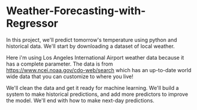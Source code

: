 # Weather-Forecasting-with-Regressor

In this project, we'll predict tomorrow's temperature using python and historical data. We'll start by downloading a dataset of local weather.

Here i'm using Los Angeles International Airport weather data because it has a complete parameter.
The data is from https://www.ncei.noaa.gov/cdo-web/search which has an up-to-date world wide data that you can customize to where you live!

We'll clean the data and get it ready for machine learning. We'll build a system to make historical predictions, and add more predictors to improve the model.  We'll end with how to make next-day predictions.
